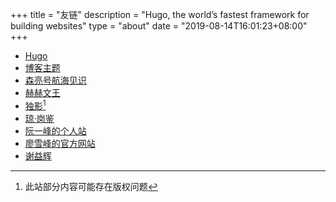 
+++
title = "友链"
description = "Hugo, the world’s fastest framework for building websites"
type = "about"
date = "2019-08-14T16:01:23+08:00"
+++



- [Hugo](https://gohugo.io/getting-started/quick-start/)
- [博客主题](https://github.com/olOwOlo/hugo-theme-even)
- [森亮号航海见识](http://see.sl088.com/wiki/首页)
- [赫赫文王](https://kqh.me/)
- [独影](http://www.doing.ws/)[^v1]
- [琼·岗鉴](http://khangey.com/cn/)
- [阮一峰的个人站](http://www.ruanyifeng.com/home.html)
- [廖雪峰的官方网站](https://www.liaoxuefeng.com/)
- [谢益辉](https://yihui.org/)

[^v1]: 此站部分内容可能存在版权问题
